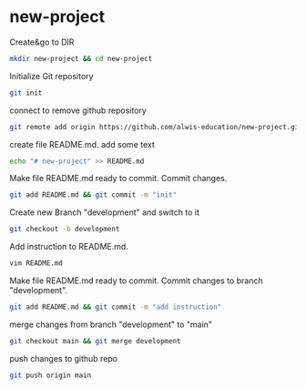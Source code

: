 # new-project


Create&go to DIR

```bash
mkdir new-project && cd new-project
```

Initialize Git repository

```bash
git init
```

connect to remove github repository

```bash
git remote add origin https://github.com/alwis-education/new-project.git
```

create file README.md. add some text

```bash
echo "# new-project" >> README.md
```

Make file README.md ready to commit. Commit changes.

```bash
git add README.md && git commit -m "init"
```
Create new Branch "development" and switch to it

```bash
git checkout -b development
```

Add instruction to README.md.

```bash
vim README.md
```

Make file README.md ready to commit. Commit changes to branch "development".

```bash
git add README.md && git commit -m "add instruction"
```

merge changes from branch "development" to "main"

```bash
git checkout main && git merge development
```

push changes to github repo

```bash
git push origin main
```
